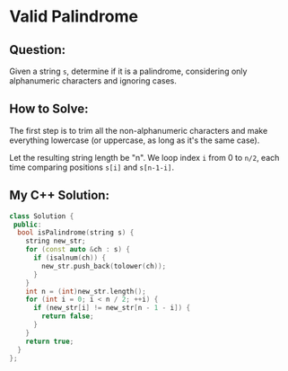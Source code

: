 # Valid Palindrome

## Question:

Given a string `s`, determine if it is a palindrome, considering only
alphanumeric characters and ignoring cases.

## How to Solve:

The first step is to trim all the non-alphanumeric characters and make
everything lowercase (or uppercase, as long as it's the same case).

Let the resulting string length be "n". We loop index `i` from 0 to
`n/2`, each time comparing positions `s[i]` and `s[n-1-i]`.

## My C++ Solution:

```cpp
class Solution {
 public:
  bool isPalindrome(string s) {
    string new_str;
    for (const auto &ch : s) {
      if (isalnum(ch)) {
        new_str.push_back(tolower(ch));
      }
    }
    int n = (int)new_str.length();
    for (int i = 0; i < n / 2; ++i) {
      if (new_str[i] != new_str[n - 1 - i]) {
        return false;
      }
    }
    return true;
  }
};
```